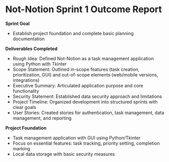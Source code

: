 # Not-Notion Sprint 1 Outcome Report
**Sprint Goal**
- Establish project foundation and complete basic planning documentation
  
**Deliverables Completed**

- Rough Idea: Defined Not-Notion as a task management application using Python with Tkinter
- Scope Statement: Outlined in-scope features (task creation, prioritization, GUI) and out-of-scope elements (web/mobile versions, integrations)
- Executive Summary: Articulated application purpose and core functionality
- Security Statement: Established data security approach and limitations
- Project Timeline: Organized development into structured sprints with clear goals
- User Stories: Created stories for authentication, task management, data management, and reporting

**Project Foundation**

- Task management application with GUI using Python/Tkinter
- Focus on essential features: task tracking, priority setting, completion marking
- Local data storage with basic security measures
